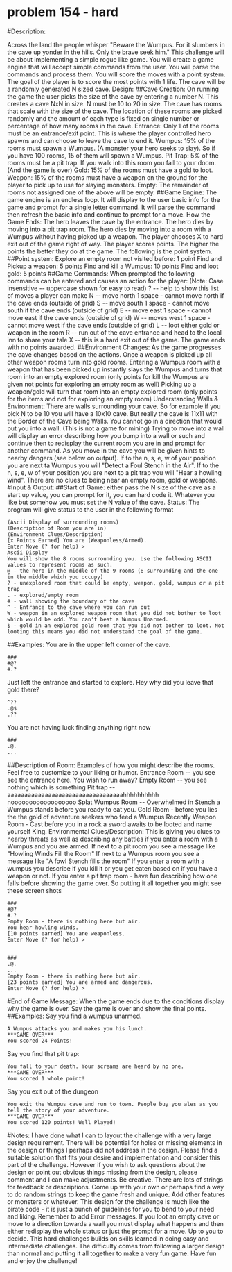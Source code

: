# problem 154 - hard 

#Description:

Across the land the people whisper "Beware the Wumpus. For it slumbers in the cave up yonder in the hills. Only the brave seek him."
This challenge will be about implementing a simple rogue like game. You will create a game engine that will accept simple commands from the user. You will parse the commands and process them. You will score the moves with a point system. The goal of the player is to score the most points with 1 life. The cave will be a randomly generated N sized cave.
Design:
##Cave Creation:
On running the game the user picks the size of the cave by entering a number N. This creates a cave NxN in size. N must be 10 to 20 in size.
The cave has rooms that scale with the size of the cave. The location of these rooms are picked randomly and the amount of each type is fixed on single number or percentage of how many rooms in the cave.
Entrance: Only 1 of the rooms must be an entrance/exit point. This is where the player controlled hero spawns and can choose to leave the cave to end it.
Wumpus: 15% of the rooms must spawn a Wumpus. (A monster your hero seeks to slay). So if you have 100 rooms, 15 of them will spawn a Wumpus.
Pit Trap: 5% of the rooms must be a pit trap. If you walk into this room you fall to your doom. (And the game is over)
Gold: 15% of the rooms must have a gold to loot.
Weapon: 15% of the rooms must have a weapon on the ground for the player to pick up to use for slaying monsters.
Empty: The remainder of rooms not assigned one of the above will be empty.
##Game Engine:
The game engine is an endless loop. It will display to the user basic info for the game and prompt for a single letter command. It will parse the command then refresh the basic info and continue to prompt for a move.
How the Game Ends:
The hero leaves the cave by the entrance.
The hero dies by moving into a pit trap room.
The hero dies by moving into a room with a Wumpus without having picked up a weapon.
The player chooses X to hard exit out of the game right of way.
The player scores points. The higher the points the better they do at the game. The following is the point system.
##Point system:
Explore an empty room not visited before: 1 point
Find and Pickup a weapon: 5 points
Find and kill a Wumpus: 10 points
Find and loot gold: 5 points
##Game Commands:
When prompted the following commands can be entered and causes an action for the player: (Note: Case insensitive -- uppercase shown for easy to read)
? -- help to show this list of moves a player can make
N -- move north 1 space - cannot move north if the cave ends (outside of grid)
S -- move south 1 space - cannot move south if the cave ends (outside of grid)
E -- move east 1 space - cannot move east if the cave ends (outside of grid)
W -- moves west 1 space - cannot move west if the cave ends (outside of grid)
L -- loot either gold or weapon in the room
R -- run out of the cave entrance and head to the local inn to share your tale
X -- this is a hard exit out of the game. The game ends with no points awarded.
##Environment Changes:
As the game progresses the cave changes based on the actions.
Once a weapon is picked up all other weapon rooms turn into gold rooms.
Entering a Wumpus room with a weapon that has been picked up instantly slays the Wumpus and turns that room into an empty explored room (only points for kill the Wumpus are given not points for exploring an empty room as well)
Picking up a weapon/gold will turn that room into an empty explored room (only points for the items and not for exploring an empty room)
Understanding Walls & Environment:
There are walls surrounding your cave. So for example if you pick N to be 10 you will have a 10x10 cave. But really the cave is 11x11 with the Border of the Cave being Walls. You cannot go in a direction that would put you into a wall. (This is not a game for mining) Trying to move into a wall will display an error describing how you bump into a wall or such and continue then to redisplay the current room you are in and prompt for another command.
As you move in the cave you will be given hints to nearby dangers (see below on output). If to the n, s, e, w of your position you are next ta Wumpus you will "Detect a Foul Stench in the Air". If to the n, s, e, w of your position you are next to a pit trap you will "Hear a howling wind".
There are no clues to being near an empty room, gold or weapons.
#Input & Output:
##Start of Game:
either pass the N size of the cave as a start up value, you can prompt for it, you can hard code it. Whatever you like but somehow you must set the N value of the cave.
Status:
The program will give status to the user in the following format
```
(Ascii Display of surrounding rooms)
(Description of Room you are in)
(Environment Clues/Description)
[x Points Earned] You are (Weaponless/Armed).
Enter Move (? for help) >
Ascii Display
You will show the 8 rooms surrounding you. Use the following ASCII values to represent rooms as such.
@ - the hero in the middle of the 9 rooms (8 surrounding and the one in the middle which you occupy)
? - unexplored room that could be empty, weapon, gold, wumpus or a pit trap
. - explored/empty room
# - wall showing the boundary of the cave
^ - Entrance to the cave where you can run out
W - weapon in an explored weapon room that you did not bother to loot which would be odd. You can't beat a Wumpus Unarmed.
$ - gold in an explored gold room that you did not bother to loot. Not looting this means you did not understand the goal of the game.
```
##Examples:
You are in the upper left corner of the cave.
```
###
#@?
#.?
```
Just left the entrance and started to explore. Hey why did you leave that gold there?
```
^??
.@$
.??
```
You are not having luck finding anything right now
```
###
.@.
...
```
##Description of Room:
Examples of how you might describe the rooms. Feel free to customize to your liking or humor.
Entrance Room -- you see see the entrance here. You wish to run away?
Empty Room -- you see nothing which is something
Pit trap -- aaaaaaaaaaaaaaaaaaaaaaaaaaaaaaaaaahhhhhhhhhh noooooooooooooooooo Splat
Wumpus Room -- Overwhelmed in Stench a Wumpus stands before you ready to eat you.
Gold Room - before you lies the the gold of adventure seekers who feed a Wumpus Recently
Weapon Room - Cast before you in a rock a sword awaits to be looted and name yourself King.
Environmental Clues/Description:
This is giving you clues to nearby threats as well as describing any battles if you enter a room with a Wumpus and you are armed.
If next to a pit room you see a message like "Howling Winds Fill the Room" If next to a Wumpus room you see a message like "A fowl Stench fills the room" If you enter a room with a wumpus you describe if you kill it or you get eaten based on if you have a weapon or not. If you enter a pit trap room - have fun describing how one falls before showing the game over.
So putting it all together you might see these screen shots
```
###
#@?
#.?
Empty Room - there is nothing here but air.
You hear howling winds.
[10 points earned] You are weaponless.
Enter Move (? for help) >


###
.@.
...
Empty Room - there is nothing here but air.
[23 points earned] You are armed and dangerous.
Enter Move (? for help) >
```
#End of Game Message:
When the game ends due to the conditions display why the game is over. Say the game is over and show the final points.
##Examples:
Say you find a wumpus unarmed.
```
A Wumpus attacks you and makes you his lunch.
***GAME OVER***
You scored 24 Points!
```
Say you find that pit trap:
```
You fall to your death. Your screams are heard by no one.
***GAME OVER***
You scored 1 whole point!
```
Say you exit out of the dungeon
```
You exit the Wumpus cave and run to town. People buy you ales as you tell the story of your adventure.
***GAME OVER***
You scored 120 points! Well Played!
```
#Notes:
I have done what I can to layout the challenge with a very large design requirement. There will be potential for holes or missing elements in the design or things I perhaps did not address in the design. Please find a suitable solution that fits your desire and implementation and consider this part of the challenge. However if you wish to ask questions about the design or point out obvious things missing from the design, please comment and I can make adjustments.
Be creative. There are lots of strings for feedback or descriptions. Come up with your own or perhaps find a way to do random strings to keep the game fresh and unique. Add other features or monsters or whatever. This design for the challenge is much like the pirate code - it is just a bunch of guidelines for you to bend to your need and liking.
Remember to add Error messages. If you loot an empty cave or move to a direction towards a wall you must display what happens and then either redisplay the whole status or just the prompt for a move. Up to you to decide.
This hard challenges builds on skills learned in doing easy and intermediate challenges. The difficulty comes from following a larger design than normal and putting it all together to make a very fun game. Have fun and enjoy the challenge!